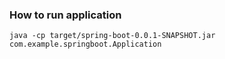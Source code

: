 ### How to run application
```
java -cp target/spring-boot-0.0.1-SNAPSHOT.jar com.example.springboot.Application
```
